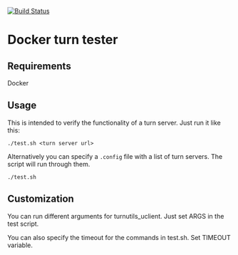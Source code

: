 [![Build Status](https://travis-ci.org/ReadyTalk/turnutils-docker.svg?branch=master)](https://travis-ci.org/ReadyTalk/turnutils-docker)

# Docker turn tester

## Requirements

Docker

## Usage

This is intended to verify the functionality of a turn server.  Just run it like this:

```
./test.sh <turn server url>
```

Alternatively you can specify a `.config` file with a list of turn servers.  The script will run through them.

```
./test.sh
```

## Customization

You can run different arguments for turnutils_uclient.  Just set ARGS in the test script.  

You can also specify the timeout for the commands in test.sh.  Set TIMEOUT variable. 
